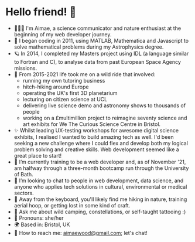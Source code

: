 # Hello friend! 🐛

<!--
**aimaewood/aimaewood** is a ✨ _special_ ✨ repository because its `README.md` (this file) appears on your GitHub profile.

Here are some ideas to get you started: -->
- 👩🏼‍🚀 I'm Aimae, a science communicator and nature enthusiast at the beginning of my web developer journey.
- 🔭 I began coding in 2011, using MATLAB, Mathematica and Javascript to solve mathematical problems during my Astrophysics degree.
- 🪐 In 2014, I completed my Masters project using IDL (a language similar to Fortran and C), to analyse data from past European Space Agency missions.
- 🎢 From 2015-2021 life took me on a wild ride that involved:
  - running my own tutoring business
  - hitch-hiking around Europe
  - operating the UK's first 3D planetarium
  - lecturing on citizen science at UCL
  - delivering live science demo and astronomy shows to thousands of people
  - working on a £multimillion project to reimagine seventy science and art exhibits for We The Curious Science Centre in Bristol.
- ✨ Whilst leading UX-testing workshops for awesome digital science exhibits, I realised I wanted to build amazing tech as well. I'd been seeking a new challenge where I could flex and develop both my logical problem solving and creative skills. Web development seemed like a great place to start!
- 🌱 I’m currently training to be a web developer and, as of November '21, am halfway through a three-month bootcamp run through the University of Bath.
- 🤔 I’m looking to chat to people in web development, data science, and anyone who applies tech solutions in cultural, environmental or medical sectors.
- 🍄 Away from the keyboard, you'll likely find me hiking in nature, training aerial hoop, or getting lost in some kind of craft.
- 💬 Ask me about wild camping, constellations, or self-taught tattooing :)
- 🌈 Pronouns: she/her
- 🌍 Based in: Bristol, UK
- 📜 How to reach me: aimaewood@gmail.com; let's chat!

